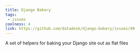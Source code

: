 ```yaml
---
title: Django Bakery
tags: 
 - issues
coolness: 4
link: https://github.com/datadesk/django-bakery/issues/99
---
```

A set of helpers for baking your Django site out as flat files